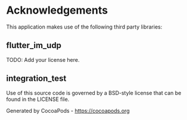 # Acknowledgements
This application makes use of the following third party libraries:

## flutter_im_udp

TODO: Add your license here.


## integration_test

Use of this source code is governed by a BSD-style license that can be found in the LICENSE file.

Generated by CocoaPods - https://cocoapods.org
